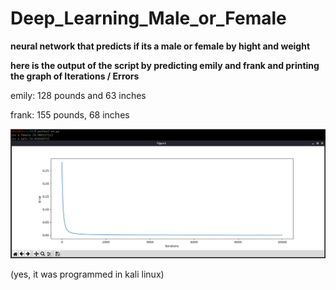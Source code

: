 # Deep_Learning_Male_or_Female
**neural network that predicts if its a male or female by hight and weight**

**here is the output of the script by predicting emily and frank and printing the graph of Iterations / Errors**

emily: 128 pounds and 63 inches

frank: 155 pounds, 68 inches

![alt text](https://raw.githubusercontent.com/SniperX-D/Deep_Learning_Male_or_Female/main/Capture.PNG)

(yes, it was programmed in kali linux)

